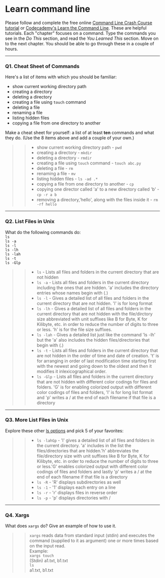 # Learn command line

Please follow and complete the free online [Command Line Crash Course
tutorial](https://web.archive.org/web/20160708171659/http://cli.learncodethehardway.org/book/) or [Codecademy's Learn the Command Line](https://www.codecademy.com/learn/learn-the-command-line). These are helpful tutorials. Each "chapter" focuses on a command. Type the commands you see in the _Do This_ section, and read the _You Learned This_ section. Move on to the next chapter. You should be able to go through these in a couple of hours.

---

### Q1.  Cheat Sheet of Commands  

Here's a list of items with which you should be familiar:  
* show current working directory path
* creating a directory
* deleting a directory
* creating a file using `touch` command
* deleting a file
* renaming a file
* listing hidden files
* copying a file from one directory to another

Make a cheat sheet for yourself: a list of at least **ten** commands and what they do.  (Use the 8 items above and add a couple of your own.)  

> > * show current working directory path - `pwd`
> > * creating a directory - `mkdir`
> > * deleting a directory - `rmdir`
> > * creating a file using `touch` command - `touch abc.py`
> > * deleting a file - `rm`
> > * renaming a file - `mv`
> > * listing hidden files - `ls -ad .*`
> > * copying a file from one directory to another - `cp` 
> > * copying one director called 'a' to a new directory called 'b' - `cp -r a b`
> > * removing a directory,'hello', along with the files inside it - `rm -rf hello`

---

### Q2.  List Files in Unix   

What do the following commands do:  
`ls`  
`ls -a`  
`ls -l`  
`ls -lh`  
`ls -lah`  
`ls -t`  
`ls -Glp`  

> > * `ls` - Lists all files and folders in the current directory that are not hidden
> > * `ls -a` - Lists all files and folders in the current directory including the ones that are hidden. 'a' includes the directory entries whose names begin with (.) 
> > * `ls -l` - Gives a detailed list of all files and folders in the current directory that are not hidden. 'l' is for long format
> > * `ls -lh` - Gives a detailed list of all files and folders in the current directory that are not hidden with the file/dirctory size abbreviated with unit suffixes like B for Byte, K for Kilibyte, etc. in order to reduce the number of digits to three or less. 'h' is for the file size suffixes.
> > * `ls -lah` - Gives a detailed list just like the command 'ls -lh' but the 'a' also includes the hidden files/directories that begin with (.) 
> > * `ls -t` -  Lists all files and folders in the current directory that are not hidden in the order of time and date of creation. 't' is for arranging in order of last modification time starting first with the newest and going down to the oldest and then it modifies it inlexicographical order.
> > * `ls -Glp` - Lists all files and folders in the current directory that are not hidden with different color codings for files and folders. 'G' is for enabling colorized output with different color codings of files and folders, 'l' is for long list format and 'p' writes a / at the end of each filename if that file is a directory 

---

### Q3.  More List Files in Unix  

Explore these other [ls options](http://www.techonthenet.com/unix/basic/ls.php) and pick 5 of your favorites:

> > * `ls -lahGp` - 'l' gives a detailed list of all files and folders in the current directory. 'a' includes in the list the files/directories that are hidden.'h' abbreviates the file/directory size with unit suffixes like B for Byte, K for Kilibyte, etc. in order to reduce the number of digits to three or less.'G' enables colorized output with different color codings of files and folders and lastly 'p' writes a / at the end of each filename if that file is a directory  
> > * `ls -R` - 'R' displays subdirectories as well
> > * `ls -1` - '1' displays each entry on a line
> > * `ls -r` - 'r' displays files in reverse order
> > * `ls -p` - 'p' displays directories with /

---

### Q4.  Xargs   

What does `xargs` do? Give an example of how to use it.

> > `xargs` reads data from standard input (stdin) and executes the command (supplied to it as argument) one or more times based on the input read.  
> > Example:  
> > `xargs touch`   
> > (Stdin) a1.txt, b1.txt   
> > `ls`  
> > a1.txt, b1.txt  

 

